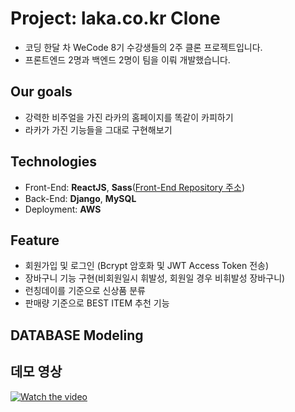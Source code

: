 # Project: laka.co.kr Clone

- 코딩 한달 차 WeCode 8기 수강생들의 2주 클론 프로젝트입니다.
- 프론트엔드 2명과 백엔드 2명이 팀을 이뤄 개발했습니다.

## Our goals

- 강력한 비주얼을 가진 라카의 홈페이지를 똑같이 카피하기
- 라카가 가진 기능들을 그대로 구현해보기
## Technologies

- Front-End: **ReactJS**, **Sass**([Front-End Repository 주소](https://github.com/wecode-bootcamp-korea/Rocka-frontend))
- Back-End: **Django**, **MySQL** 
- Deployment: **AWS**

## Feature

- 회원가입 및 로그인 (Bcrypt 암호화 및 JWT Access Token 전송)
- 장바구니 기능 구현(비회원일시 휘발성, 회원일 경우 비휘발성 장바구니)
- 런칭데이를 기준으로 신상품 분류
- 판매량 기준으로 BEST ITEM 추천 기능
## DATABASE Modeling


## 데모 영상

[![Watch the video](https://img.youtube.com/vi/JQ6JGS6QFsQ/0.jpg)](https://youtu.be/JQ6JGS6QFsQ)

